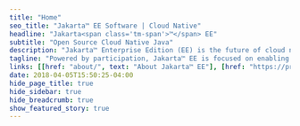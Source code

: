 ```yaml
---
title: "Home"
seo_title: "Jakarta™ EE Software | Cloud Native"
headline: "Jakarta<span class='tm-span'>™</span> EE"
subtitle: "Open Source Cloud Native Java"
description: "Jakarta™ Enterprise Edition (EE) is the future of cloud native Java. Jakarta™ EE open source software drives cloud native innovation, modernizes enterprise applications and protects investments in Java EE."
tagline: "Powered by participation, Jakarta™ EE is focused on enabling community-driven collaboration and open innovation for the cloud."
links: [[href: "about/", text: "About Jakarta™ EE"], [href: "https://projects.eclipse.org/projects/ee4j", text: "Projects"], [href: "specifications/", text: "Specifications"], [href: "membership/", text: "Join Us"]]
date: 2018-04-05T15:50:25-04:00
hide_page_title: true
hide_sidebar: true
hide_breadcrumb: true
show_featured_story: true
---
```

